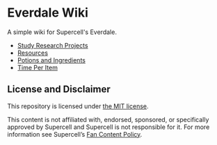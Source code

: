 # Everdale Wiki

A simple wiki for Supercell's Everdale.

* [Study Research Projects](study-research-projects.md)
* [Resources](resources.md)
* [Potions and Ingredients](potions-ingredients.md)
* [Time Per Item](time.md)

## License and Disclaimer

This repository is licensed under [the MIT license](LICENSE).

This content is not affiliated with, endorsed, sponsored, or specifically approved by Supercell and Supercell is not responsible for it. For more information see Supercell’s [Fan Content Policy](https://www.supercell.com/fan-content-policy).
